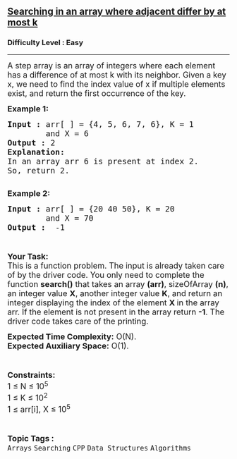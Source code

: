 <h2><a href="https://www.geeksforgeeks.org/problems/searching-in-an-array-where-adjacent-differ-by-at-most-k0456/1?page=1&category=CPP&status=unsolved&sortBy=submissions">Searching in an array where adjacent differ by at most k</a></h2><h3>Difficulty Level : Easy</h3><hr><div class="problems_problem_content__Xm_eO"><p><span style="font-size: 18px;">A step array is an array of integers where each element has a difference of at most k with its neighbor. Given a key x, we need to find the index value of x&nbsp;if multiple elements exist, and return the first occurrence of the key. </span></p>
<p><span style="font-size: 18px;"><strong>Example 1:</strong></span></p>
<pre><span style="font-size: 18px;"><strong>Input :</strong> arr[ ] = {4, 5, 6, 7, 6}, K = 1 
        and X = 6
<strong>Output :</strong> 2
<strong>Explanation:</strong>
In an array arr 6 is present at index 2.
So, return 2.
</span></pre>
<p><br><span style="font-size: 18px;"><strong>Example 2:</strong></span></p>
<pre><span style="font-size: 18px;"><strong>Input :</strong> arr[ ] = {20 40 50}, K = 20 
        and X = 70<strong>
Output :</strong>  -1 </span></pre>
<p>&nbsp;</p>
<p><span style="font-size: 18px;"><strong>Your Task:</strong><br>This is a function problem. The input is already taken care of by the driver code. You only need to complete the function <strong>search()</strong> that takes an array <strong>(arr)</strong>, sizeOfArray <strong>(n)</strong>, an integer value <strong>X</strong>, another integer value <strong>K</strong>, and return an integer displaying the index of the element <strong>X&nbsp;</strong>in the array arr. If the element is not present in the array return <strong>-1</strong>. The driver code takes care of the printing.</span></p>
<p><span style="font-size: 18px;"><strong>Expected Time Complexity:</strong>&nbsp;O(N).<br><strong>Expected Auxiliary Space:</strong>&nbsp;O(1).</span></p>
<p>&nbsp;</p>
<p><span style="font-size: 18px;"><strong>Constraints:</strong><br>1 ≤ N ≤ 10<sup>5</sup><br>1 ≤ K ≤ 10<sup>2</sup><br>1 ≤ arr[i], X ≤ 10<sup>5</sup></span></p></div><br><p><span style=font-size:18px><strong>Topic Tags : </strong><br><code>Arrays</code>&nbsp;<code>Searching</code>&nbsp;<code>CPP</code>&nbsp;<code>Data Structures</code>&nbsp;<code>Algorithms</code>&nbsp;